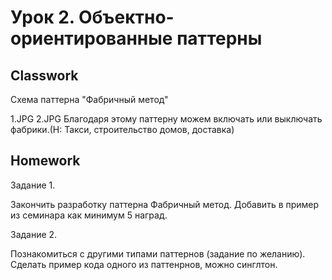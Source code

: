# Урок 2. Объектно-ориентированные паттерны

## Classwork

Схема паттерна "Фабричный метод"

1.JPG 2.JPG Благодаря этому паттерну можем включать или выключать фабрики.(Н: Такси, строительство домов, доставка)

## Homework

Задание 1.

Закончить разработку паттерна Фабричный метод. Добавить в пример из семинара как минимум 5 наград.

Задание 2.

Познакомиться с другими типами паттернов (задание по желанию). Сделать пример кода одного из паттенрнов, можно синглтон.
